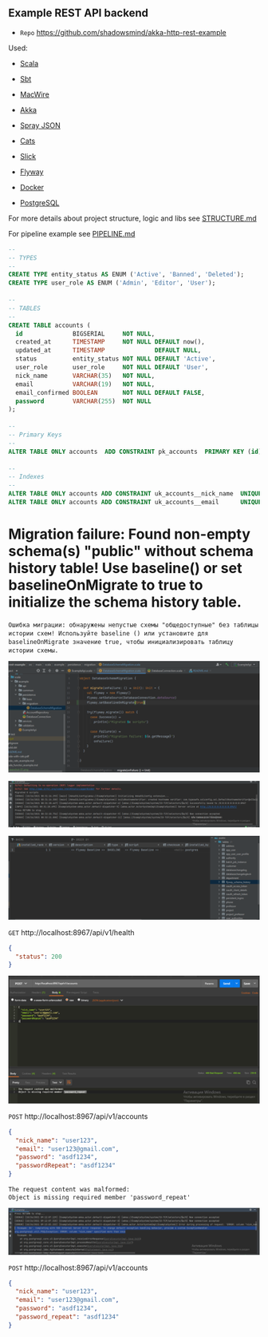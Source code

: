 ## Example REST API backend

* `Repo` https://github.com/shadowsmind/akka-http-rest-example

Used:
 * [Scala](http://scala-lang.org/)
 * [Sbt](scala-sbt.org)
 * [MacWire](https://github.com/adamw/macwire)
 * [Akka](http://akka.io/)
 * [Spray JSON](http://spray.io/)
 * [Cats](https://typelevel.org/cats/)
 * [Slick](http://slick.lightbend.com/)
 * [Flyway](https://flywaydb.org)


 * [Docker](https://www.docker.com/)
 * [PostgreSQL](https://www.postgresql.org/)
 
 
For more details about project structure, logic and libs see [STRUCTURE.md](./docs/STRUCTURE.md)

For pipeline example see [PIPELINE.md](./docs/PIPELINE.md)


```sql
--
-- TYPES
--
CREATE TYPE entity_status AS ENUM ('Active', 'Banned', 'Deleted');
CREATE TYPE user_role AS ENUM ('Admin', 'Editor', 'User');

--
-- TABLES
--
CREATE TABLE accounts (
  id              BIGSERIAL     NOT NULL,
  created_at      TIMESTAMP     NOT NULL DEFAULT now(),
  updated_at      TIMESTAMP              DEFAULT NULL,
  status          entity_status NOT NULL DEFAULT 'Active',
  user_role       user_role     NOT NULL DEFAULT 'User',
  nick_name       VARCHAR(35)   NOT NULL,
  email           VARCHAR(19)   NOT NULL,
  email_confirmed BOOLEAN       NOT NULL DEFAULT FALSE,
  password        VARCHAR(255)  NOT NULL
);

--
-- Primary Keys
--
ALTER TABLE ONLY accounts  ADD CONSTRAINT pk_accounts  PRIMARY KEY (id);

--
-- Indexes
--
ALTER TABLE ONLY accounts ADD CONSTRAINT uk_accounts__nick_name  UNIQUE (nick_name);
ALTER TABLE ONLY accounts ADD CONSTRAINT uk_accounts__email      UNIQUE (email);
```

# Migration failure: Found non-empty schema(s) "public" without schema history table! Use baseline() or set baselineOnMigrate to true to initialize the schema history table.

`Ошибка миграции: обнаружены непустые схемы "общедоступные" без таблицы истории схем! Используйте baseline () или установите для baselineOnMigrate значение true, чтобы инициализировать таблицу истории схемы.`

![Screenshot-02](screenshot-02.png)

![Screenshot-03](screenshot-03.png)

![Screenshot-01](screenshot-01.png)

`GET` http://localhost:8967/api/v1/health
```json
{
  "status": 200
}
```

![Screenshot-04](screenshot-04.png)


`POST` http://localhost:8967/api/v1/accounts
```json
{
  "nick_name": "user123",
  "email": "user123@gmail.com",
  "password": "asdf1234",
  "passwordRepeat": "asdf1234"
}
```

```text
The request content was malformed:
Object is missing required member 'password_repeat'
```

![Screenshot-05](screenshot-05.png)


`POST` http://localhost:8967/api/v1/accounts
```json
{
  "nick_name": "user123",
  "email": "user123@gmail.com",
  "password": "asdf1234",
  "password_repeat": "asdf1234"
}
```

